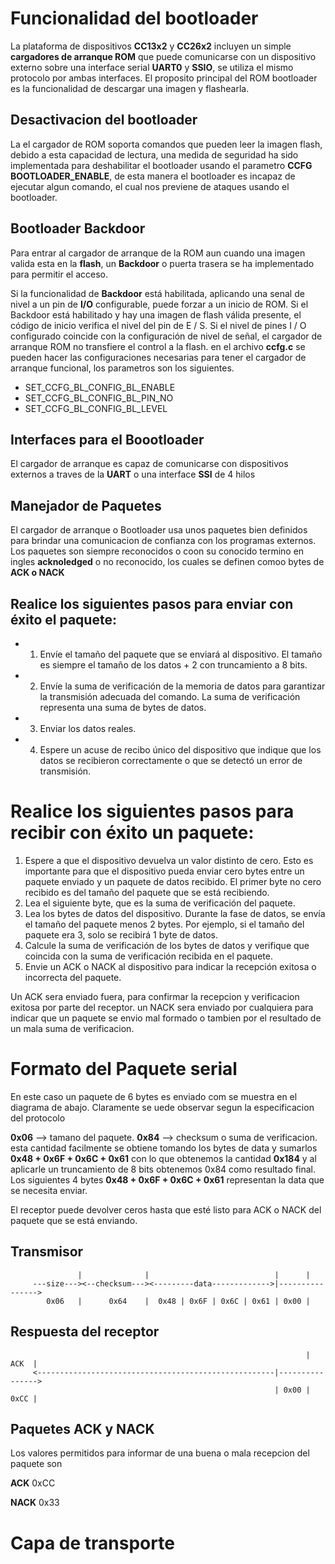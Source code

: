 # Funcionalidad del bootloader

La plataforma de dispositivos **CC13x2** y  **CC26x2** incluyen un simple **cargadores de arranque ROM** que puede comunicarse con un dispositivo externo sobre una interface serial **UART0** y **SSIO**, se utiliza el mismo protocolo por ambas interfaces.
El proposito principal del ROM bootloader es la funcionalidad de descargar una imagen y flashearla.

## Desactivacion del bootloader
La el cargador de ROM soporta comandos que pueden leer la imagen flash, debido a esta capacidad de lectura, una medida de seguridad  ha sido implementada para deshabilitar el bootloader usando el parametro **CCFG BOOTLOADER_ENABLE**, de esta manera el bootloader es incapaz de ejecutar algun comando, el cual nos previene de ataques usando el bootloader.


## Bootloader Backdoor
Para entrar al cargador de arranque de la ROM aun cuando una imagen valida esta en la **flash**, un **Backdoor** o puerta trasera se ha implementado para permitir el acceso.

Si la funcionalidad de **Backdoor** está habilitada, aplicando una senal de nivel a un pin de **I/O** configurable, puede forzar a un inicio de ROM. Si el Backdoor está habilitado y hay una imagen de flash válida presente, el código de inicio verifica el nivel del pin de E / S. Si el nivel de pines I / O configurado coincide con la configuración de nivel de señal, el cargador de arranque ROM no transfiere el control a la flash.
en el archivo **ccfg.c** se pueden hacer las configuraciones necesarias para tener el cargador de arranque funcional, los parametros son los siguientes.


- SET_CCFG_BL_CONFIG_BL_ENABLE 
- SET_CCFG_BL_CONFIG_BL_PIN_NO  
- SET_CCFG_BL_CONFIG_BL_LEVEL

## Interfaces para el Boootloader

El cargador de arranque  es capaz de comunicarse con dispositivos externos  a traves de la **UART** o una interface **SSI** de 4 hilos

## Manejador de Paquetes

 El cargador de arranque o Bootloader usa unos paquetes bien definidos para brindar una comunicacion de confianza con los programas externos.
 Los paquetes son siempre reconocidos o coon su conocido termino en ingles **acknoledged** o no reconocido, los cuales se definen comoo
 bytes de **ACK o NACK**



## Realice los siguientes pasos para enviar con éxito el paquete: 

- 1. Envíe el tamaño del paquete que se enviará al dispositivo. El tamaño es siempre el tamaño de los datos + 2 con truncamiento a 8 bits.
- 2. Envíe la suma de verificación de la memoria de datos para garantizar la transmisión adecuada del comando. La suma de verificación representa una suma de bytes de datos. 
- 3. Enviar los datos reales.
- 4. Espere un acuse de recibo único del dispositivo que indique que los datos se recibieron correctamente o que se detectó un error de transmisión. 
  
# Realice los siguientes pasos para recibir con éxito un paquete: 
1. Espere a que el dispositivo devuelva un valor distinto de cero. Esto es importante para que el dispositivo pueda enviar cero bytes entre un paquete enviado y un paquete de datos recibido. El primer byte no cero recibido es del tamaño del paquete que se está recibiendo.
2. Lea el siguiente byte, que es la suma de verificación del paquete. 
3. Lea los bytes de datos del dispositivo. Durante la fase de datos, se envía el tamaño del paquete menos 2 bytes. Por ejemplo, si el tamaño del paquete era 3, solo se recibirá 1 byte de datos. 
4. Calcule la suma de verificación de los bytes de datos y verifique que coincida con la suma de verificación recibida en el paquete. 
5. Envie un ACK o NACK al dispositivo para indicar la recepción exitosa o incorrecta del paquete.

Un ACK sera enviado fuera, para confirmar la recepcion y verificacion exitosa por parte del receptor.
un NACK sera enviado por cualquiera para indicar que un paquete se envio mal formado o tambien por el resultado de un mala suma de verificacion.

# Formato del  Paquete serial 
En este caso un paquete de 6 bytes es enviado com se muestra en el diagrama de abajo.
Claramente se uede observar segun la especificacion del protocolo

**0x06** --> tamano del paquete.
**0x84** --> checksum o suma de verificacion. esta cantidad facilmente se obtiene tomando los bytes de data y sumarlos  
**0x48 + 0x6F + 0x6C + 0x61** con lo que obtenemos la cantidad **0x184** y al aplicarle un truncamiento de 8 bits obtenemos 0x84 como resultado final.
Los siguientes 4 bytes **0x48 + 0x6F + 0x6C + 0x61** representan la data que se necesita enviar.

El receptor puede devolver ceros hasta que esté listo para ACK o NACK del paquete que se está enviando.



## Transmisor 
                   |              |                            |      |
         ---size---><--checksum---><---------data------------->|---------------->
            0x06   |      0x64    |  0x48 | 0x6F | 0x6C | 0x61 | 0x00 |


## Respuesta del receptor

                                                                      |  ACK  | 
         <-----------------------------------------------------|---------------->
                                                               | 0x00 |  0xCC |

## Paquetes ACK y NACK

Los valores permitidos para informar de una buena o mala recepcion del paquete son

**ACK** 0xCC

**NACK** 0x33


# Capa de transporte